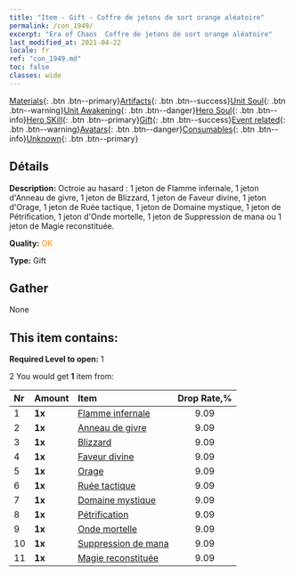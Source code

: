 ```yaml
---
title: "Item - Gift - Coffre de jetons de sort orange aléatoire"
permalink: /con_1949/
excerpt: "Era of Chaos  Coffre de jetons de sort orange aléatoire"
last_modified_at: 2021-04-22
locale: fr
ref: "con_1949.md"
toc: false
classes: wide
---
```

 [Materials](/ItemsFR/){: .btn .btn--primary}[Artifacts](/ItemsFR/Artifacts/){: .btn .btn--success}[Unit Soul](/ItemsFR/UnitSoul/){: .btn .btn--warning}[Unit Awakening](/ItemsFR/UnitAwakening/){: .btn .btn--danger}[Hero Soul](/ItemsFR/HeroSoul/){: .btn .btn--info}[Hero SKill](/ItemsFR/HeroSkill/){: .btn .btn--primary}[Gift](/ItemsFR/Gift/){: .btn .btn--success}[Event related](/ItemsFR/Events/){: .btn .btn--warning}[Avatars](/ItemsFR/Avatars/){: .btn .btn--danger}[Consumables](/ItemsFR/Consumables/){: .btn .btn--info}[Unknown](/ItemsFR/Unknown/){: .btn .btn--primary}

## Détails
 **Description:** Octroie au hasard : 1 jeton de Flamme infernale, 1 jeton d'Anneau de givre, 1 jeton de Blizzard, 1 jeton de Faveur divine, 1 jeton d'Orage, 1 jeton de Ruée tactique, 1 jeton de Domaine mystique, 1 jeton de Pétrification, 1 jeton d'Onde mortelle, 1 jeton de Suppression de mana ou 1 jeton de Magie reconstituée.

 **Quality:** <span style="color: #FF8C00">OK</span>

 **Type:** Gift

## Gather

  None

## This item contains:

 **Required Level to open:** 1

 2 You would get **1** item  from:

  | Nr | Amount |     Item    | Drop Rate,% |
  |:---|:-------|:------------|:---------:|
  | 1 |  **1x** | [Flamme infernale](/fr/Items/her_406/) | 9.09 | 
  | 2 |  **1x** | [Anneau de givre](/fr/Items/her_421/) | 9.09 | 
  | 3 |  **1x** | [Blizzard](/fr/Items/her_423/) | 9.09 | 
  | 4 |  **1x** | [Faveur divine](/fr/Items/her_432/) | 9.09 | 
  | 5 |  **1x** | [Orage](/fr/Items/her_445/) | 9.09 | 
  | 6 |  **1x** | [Ruée tactique](/fr/Items/her_450/) | 9.09 | 
  | 7 |  **1x** | [Domaine mystique](/fr/Items/her_470/) | 9.09 | 
  | 8 |  **1x** | [Pétrification](/fr/Items/her_471/) | 9.09 | 
  | 9 |  **1x** | [Onde mortelle](/fr/Items/her_456/) | 9.09 | 
  | 10 |  **1x** | [Suppression de mana](/fr/Items/her_480/) | 9.09 | 
  | 11 |  **1x** | [Magie reconstituée](/fr/Items/her_482/) | 9.09 | 
